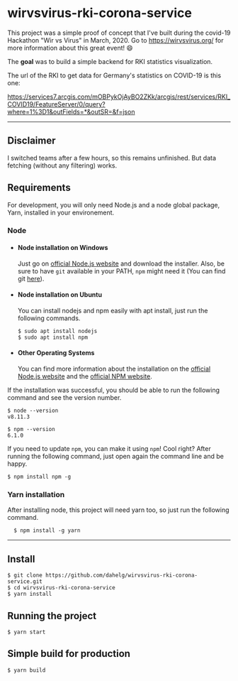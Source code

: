 # wirvsvirus-rki-corona-service

This project was a simple proof of concept that I've built during the covid-19 Hackathon "Wir vs Virus" in March, 2020. Go to https://wirvsvirus.org/ for more information about this great event! 😄

The **goal** was to build a simple backend for RKI statistics visualization.

The url of the RKI to get data for Germany's statistics on COVID-19 is this one:

https://services7.arcgis.com/mOBPykOjAyBO2ZKk/arcgis/rest/services/RKI_COVID19/FeatureServer/0/query?where=1%3D1&outFields=*&outSR=&f=json

---

## Disclaimer

I switched teams after a few hours, so this remains unfinished. But data fetching (without any filtering) works.


## Requirements

For development, you will only need Node.js and a node global package, Yarn, installed in your environement.

### Node

- #### Node installation on Windows

  Just go on [official Node.js website](https://nodejs.org/) and download the installer.
Also, be sure to have `git` available in your PATH, `npm` might need it (You can find git [here](https://git-scm.com/)).

- #### Node installation on Ubuntu

  You can install nodejs and npm easily with apt install, just run the following commands.

      $ sudo apt install nodejs
      $ sudo apt install npm

- #### Other Operating Systems
  You can find more information about the installation on the [official Node.js website](https://nodejs.org/) and the [official NPM website](https://npmjs.org/).

If the installation was successful, you should be able to run the following command and see the version number.

    $ node --version
    v8.11.3

    $ npm --version
    6.1.0

If you need to update `npm`, you can make it using `npm`! Cool right? After running the following command, just open again the command line and be happy.

    $ npm install npm -g


### Yarn installation

  After installing node, this project will need yarn too, so just run the following command.

      $ npm install -g yarn

---

## Install

    $ git clone https://github.com/dahelg/wirvsvirus-rki-corona-service.git
    $ cd wirvsvirus-rki-corona-service
    $ yarn install

## Running the project

    $ yarn start

## Simple build for production

    $ yarn build


